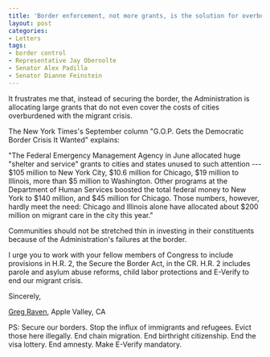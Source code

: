 ```yaml
---
title: 'Border enforcement, not more grants, is the solution for overburdened cities'
layout: post
categories:
- Letters
tags:
- border control
- Representative Jay Obernolte
- Senator Alex Padilla
- Senator Dianne Feinstein
---
```


It frustrates me that, instead of securing the border, the Administration is allocating large grants that do not even cover the costs of cities overburdened with the migrant crisis.

The New York Times's September column "G.O.P. Gets the Democratic Border Crisis It Wanted" explains:

"The Federal Emergency Management Agency in June allocated huge "shelter and service" grants to cities and states unused to such attention --- $105 million to New York City, $10.6 million for Chicago, $19 million to Illinois, more than $5 million to Washington. Other programs at the Department of Human Services boosted the total federal money to New York to $140 million, and $45 million for Chicago. Those numbers, however, hardly meet the need: Chicago and Illinois alone have allocated about $200 million on migrant care in the city this year."

Communities should not be stretched thin in investing in their constituents because of the Administration's failures at the border.

I urge you to work with your fellow members of Congress to include provisions in H.R. 2, the Secure the Border Act, in the CR. H.R. 2 includes parole and asylum abuse reforms, child labor protections and E-Verify to end our migrant crisis.

Sincerely,

[Greg Raven](https://www.gregraven.org/), Apple Valley, CA

PS: Secure our borders. Stop the influx of immigrants and refugees. Evict those here illegally. End chain migration. End birthright citizenship. End the visa lottery. End amnesty. Make E-Verify mandatory.